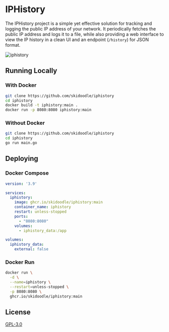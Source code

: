 # IPHistory

The IPHistory project is a simple yet effective solution for tracking and logging the public IP address of your network. It periodically fetches the public IP address and logs it to a file, while also providing a web interface to view the IP history in a clean UI and an endpoint (`/history`) for JSON format.

![iphistory](https://github.com/skidoodle/iphistory/assets/53189968/ca1b41fd-8295-4455-9b89-3f1b3c2b030e)

## Running Locally

### With Docker

```sh
git clone https://github.com/skidoodle/iphistory
cd iphistory
docker build -t iphistory:main .
docker run -p 8080:8080 iphistory:main
```

### Without Docker

```sh
git clone https://github.com/skidoodle/iphistory
cd iphistory
go run main.go
```

## Deploying

### Docker Compose

```yaml
version: '3.9'

services:
  iphistory:
    image: ghcr.io/skidoodle/iphistory:main
    container_name: iphistory
    restart: unless-stopped
    ports:
      - "8080:8080"
    volumes:
      - iphistory_data:/app

volumes:
  iphistory_data:
    external: false
```

### Docker Run

```sh
docker run \
  -d \
  --name=iphistory \
  --restart=unless-stopped \
  -p 8080:8080 \
  ghcr.io/skidoodle/iphistory:main
```

## License

[GPL-3.0](https://github.com/skidoodle/iphistory/blob/main/license)
